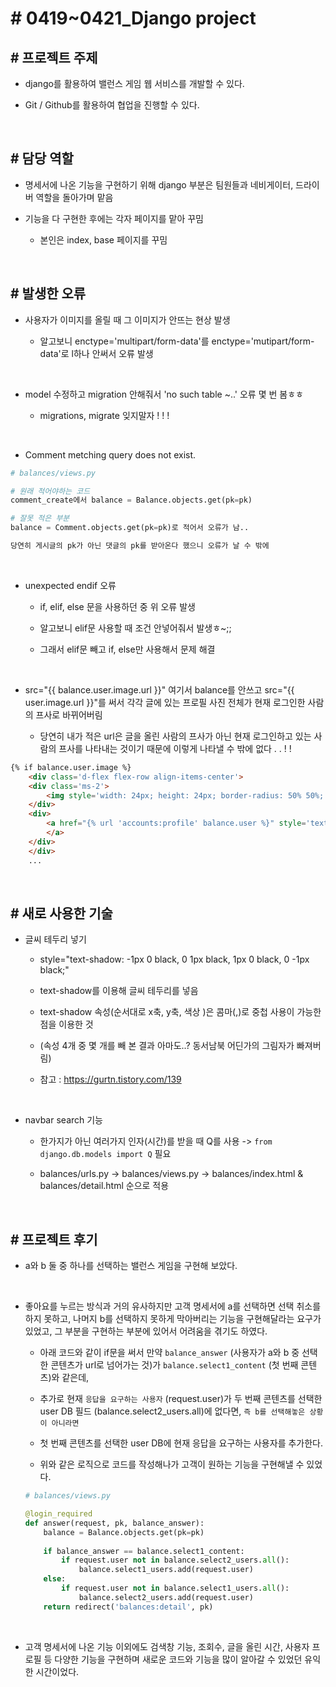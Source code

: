 # # 0419~0421_Django project

## # 프로젝트 주제

- django를 활용하여 밸런스 게임 웹 서비스를 개발할 수 있다.

- Git / Github를 활용하여 협업을 진행할 수 있다.

<br>

## # 담당 역할

- 명세서에 나온 기능을 구현하기 위해 django 부분은 팀원들과 네비게이터, 드라이버 역할을 돌아가며 맡음

- 기능을 다 구현한 후에는 각자 페이지를 맡아 꾸밈
    - 본인은 index, base 페이지를 꾸밈

<br>

## # 발생한 오류

- 사용자가 이미지를 올릴 때 그 이미지가 안뜨는 현상 발생

    - 알고보니 enctype='multipart/form-data'를
    enctype='mutipart/form-data'로 l하나 안써서 오류 발생

<br>

- model 수정하고 migration 안해줘서 'no such table ~..' 오류 몇 번 봄ㅎㅎ

    - migrations, migrate 잊지말자 ! ! !

<br>

- Comment metching query does not exist.
```py
# balances/views.py

# 원래 적어야하는 코드
comment_create에서 balance = Balance.objects.get(pk=pk)

# 잘못 적은 부분
balance = Comment.objects.get(pk=pk)로 적어서 오류가 남..

당연히 게시글의 pk가 아닌 댓글의 pk를 받아온다 했으니 오류가 날 수 밖에
```

<br>

- unexpected endif 오류

    - if, elif, else 문을 사용하던 중 위 오류 발생
    
    - 알고보니 elif문 사용할 때 조건 안넣어줘서 발생ㅎ~;;
    
    - 그래서 elif문 빼고 if, else만 사용해서 문제 해결

<br>

- src="{{ balance.user.image.url }}" 여기서 balance를 안쓰고 src="{{ user.image.url }}"를 써서
각각 글에 있는 프로필 사진 전체가 현재 로그인한 사람의 프사로 바뀌어버림

    - 당연히 내가 적은 url은 글을 올린 사람의 프사가 아닌 현재 로그인하고 있는 사람의 프사를 나타내는 것이기 때문에
이렇게 나타낼 수 밖에 없다 . . ! !

```html
{% if balance.user.image %}
    <div class='d-flex flex-row align-items-center'>
    <div class='ms-2'>
        <img style='width: 24px; height: 24px; border-radius: 50% 50%;' class='me-1' src="{{ balance.user.image.url }}" alt="profile">
    </div>
    <div>
        <a href="{% url 'accounts:profile' balance.user %}" style='text-decoration:none; color:#949494; font-weight: bold; font-size:14px;'> {{ balance.user }}
        </a>
    </div>
    </div>
    ...
```

<br>

## # 새로 사용한 기술

- 글씨 테두리 넣기

    - style="text-shadow: -1px 0 black, 0 1px black, 1px 0 black, 0 -1px black;"

    - text-shadow를 이용해 글씨 테두리를 넣음

    - text-shadow 속성(순서대로 x축, y축, 색상 )은 콤마(,)로 중첩 사용이 가능한 점을 이용한 것

    - (속성 4개 중 몇 개를 빼 본 결과 아마도..? 동서남북 어딘가의 그림자가 빠져버림)
    
    - 참고 : https://gurtn.tistory.com/139

<br>

- navbar search 기능

    - 한가지가 아닌 여러가지 인자(시간)를 받을 때 Q를 사용 -> `from django.db.models import Q` 필요

    - balances/urls.py -> balances/views.py -> balances/index.html & balances/detail.html 순으로 적용

<br>

## # 프로젝트 후기

- a와 b 둘 중 하나를 선택하는 밸런스 게임을 구현해 보았다.

<br>

- 좋아요를 누르는 방식과 거의 유사하지만 고객 명세서에 a를 선택하면 선택 취소를 하지 못하고, 나머지 b를 선택하지 못하게 막아버리는 기능을 구현해달라는 요구가 있었고, 그 부분을 구현하는 부분에 있어서 어려움을 겪기도 하였다.

    - 아래 코드와 같이 if문을 써서 만약 `balance_answer` (사용자가 a와 b 중 선택한 콘텐츠가 url로 넘어가는 것)가 `balance.select1_content` (첫 번째 콘텐츠)와 같은데,
    
    - 추가로 현재 `응답을 요구하는 사용자` (request.user)가 두 번째 콘텐츠를 선택한 user DB 필드 (balance.select2_users.all)에 없다면, `즉 b를 선택해놓은 상황이 아니라면`
    
    - 첫 번째 콘텐츠를 선택한 user DB에 현재 응답을 요구하는 사용자를 추가한다.

    - 위와 같은 로직으로 코드를 작성해나가 고객이 원하는 기능을 구현해낼 수 있었다.

    ```py
    # balances/views.py

    @login_required
    def answer(request, pk, balance_answer):
        balance = Balance.objects.get(pk=pk)
        
        if balance_answer == balance.select1_content:
            if request.user not in balance.select2_users.all():
                balance.select1_users.add(request.user)
        else:
            if request.user not in balance.select1_users.all():
                balance.select2_users.add(request.user)
        return redirect('balances:detail', pk)
    ```
<br>

- 고객 명세서에 나온 기능 이외에도 검색창 기능, 조회수, 글을 올린 시간, 사용자 프로필 등 다양한 기능을 구현하며 새로운 코드와 기능을 많이 알아갈 수 있었던 유익한 시간이었다.

